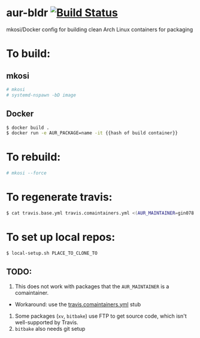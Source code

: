 # aur-bldr [![Build Status](https://travis-ci.org/xginn8/aur-bldr.svg?branch=master)](https://travis-ci.org/xginn8/aur-bldr)
mkosi/Docker config for building clean Arch Linux containers for packaging

# To build:
## mkosi

```bash
# mkosi
# systemd-nspawn -bD image
```

## Docker

```bash
$ docker build .
$ docker run -e AUR_PACKAGE=name -it {{hash of build container}}
```

# To rebuild:

```bash
# mkosi --force
```

# To regenerate travis:

```bash
$ cat travis.base.yml travis.comaintainers.yml <(AUR_MAINTAINER=gin078 python aur-search.py) > .travis.yml
```

# To set up local repos:

```bash
$ local-setup.sh PLACE_TO_CLONE_TO
```

## TODO:

1. This does not work with packages that the `AUR_MAINTAINER` is a comaintainer.
+ Workaround: use the [travis.comaintainers.yml](./travis.comaintainers.yml) stub
1. Some packages (`xv`, `bitbake`) use FTP to get source code, which isn't well-supported by Travis.
1. `bitbake` also needs git setup
